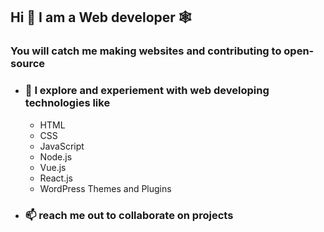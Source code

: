 ## Hi 🙋 I am a Web developer 🕸️
### You will catch me making websites and contributing to open-source
 
- ### 🔭 I explore and experiement with web developing technologies like
  - HTML
  - CSS
  - JavaScript
  - Node.js
  - Vue.js
  - React.js
  - WordPress Themes and Plugins

- ### 📫 reach me out to collaborate on projects  
<!--
**NikharPandya/NikharPandya** is a ✨ _special_ ✨ repository because its `README.md` (this file) appears on your GitHub profile.

Here are some ideas to get you started:

- 🔭 I’m currently working on ...
- 🌱 I’m currently learning ...
- 👯 I’m looking to collaborate on ...
- 🤔 I’m looking for help with ...
- 💬 Ask me about ...
- 📫 How to reach me: ...
- 😄 Pronouns: ...
- ⚡ Fun fact: ...
-->
